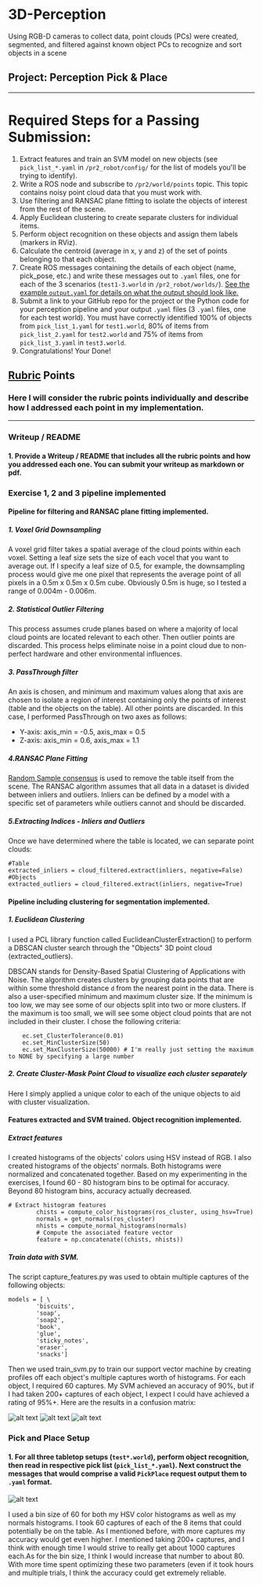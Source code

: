 # 3D-Perception
Using RGB-D cameras to collect data, point clouds (PCs) were created, segmented, and filtered against known object PCs to recognize and sort objects in a scene  
  
## Project: Perception Pick & Place

---


# Required Steps for a Passing Submission:
1. Extract features and train an SVM model on new objects (see `pick_list_*.yaml` in `/pr2_robot/config/` for the list of models you'll be trying to identify). 
2. Write a ROS node and subscribe to `/pr2/world/points` topic. This topic contains noisy point cloud data that you must work with.
3. Use filtering and RANSAC plane fitting to isolate the objects of interest from the rest of the scene.
4. Apply Euclidean clustering to create separate clusters for individual items.
5. Perform object recognition on these objects and assign them labels (markers in RViz).
6. Calculate the centroid (average in x, y and z) of the set of points belonging to that each object.
7. Create ROS messages containing the details of each object (name, pick_pose, etc.) and write these messages out to `.yaml` files, one for each of the 3 scenarios (`test1-3.world` in `/pr2_robot/worlds/`).  [See the example `output.yaml` for details on what the output should look like.](https://github.com/udacity/RoboND-Perception-Project/blob/master/pr2_robot/config/output.yaml)  
8. Submit a link to your GitHub repo for the project or the Python code for your perception pipeline and your output `.yaml` files (3 `.yaml` files, one for each test world).  You must have correctly identified 100% of objects from `pick_list_1.yaml` for `test1.world`, 80% of items from `pick_list_2.yaml` for `test2.world` and 75% of items from `pick_list_3.yaml` in `test3.world`.
9. Congratulations!  Your Done!


## [Rubric](https://review.udacity.com/#!/rubrics/1067/view) Points
### Here I will consider the rubric points individually and describe how I addressed each point in my implementation.  

---
  
[//]: # (Image References)

[image1]: ./perceptionPics/trainSvmScore.JPG
[image2]: ./perceptionPics/normalizedConfusionMatrix.JPG
[image3]: ./perceptionPics/nonNormalConfusionMatrix.JPG
[image4]: ./perceptionPics/completePerception.JPG
  
### Writeup / README

#### 1. Provide a Writeup / README that includes all the rubric points and how you addressed each one.  You can submit your writeup as markdown or pdf.  

### Exercise 1, 2 and 3 pipeline implemented
#### Pipeline for filtering and RANSAC plane fitting implemented.  
  
##### 1. Voxel Grid Downsampling 
A voxel grid filter takes a spatial average of the cloud points within each voxel. Setting a leaf size sets the size of each vocel that you want to average out. If I specify a leaf size of 0.5, for example, the downsampling process would give me one pixel that represents the average point of all pixels in a 0.5m x 0.5m x 0.5m cube. Obviously 0.5m is huge, so I tested a range of 0.004m - 0.006m.
  
##### 2. Statistical Outlier Filtering
This process assumes crude planes based on where a majority of local cloud points are located relevant to each other. Then outlier points are discarded. This process helps eliminate noise in a point cloud due to non-perfect hardware and other environmental influences.

##### 3. PassThrough filter
An axis is chosen, and minimum and maximum values along that axis are chosen to isolate a region of interest containing only the points of interest (table and the objects on the table). All other points are discarded. In this case, I performed PassThrough on two axes as follows:  
* Y-axis: axis_min = -0.5,   axis_max = 0.5  
* Z-axis: axis_min =  0.6,   axis_max = 1.1   

##### 4.RANSAC Plane Fitting
[Random Sample consensus](https://en.wikipedia.org/wiki/Random_sample_consensus) is used to remove the table itself from the scene. The RANSAC algorithm assumes that all data in a dataset is divided between inliers and outliers. Inliers can be defined by a model with a specific set of parameters while outliers cannot and should be discarded.

##### 5.Extracting Indices - Inliers and Outliers
Once we have determined where the table is located, we can separate point clouds: 
```
#Table
extracted_inliers = cloud_filtered.extract(inliers, negative=False) 
#Objects
extracted_outliers = cloud_filtered.extract(inliers, negative=True) 
```
  

#### Pipeline including clustering for segmentation implemented.  

##### 1. Euclidean Clustering
I used a PCL library function called EuclideanClusterExtraction() to perform a DBSCAN cluster search through the "Objects" 3D point cloud (extracted_outliers).
 
DBSCAN stands for Density-Based Spatial Clustering of Applications with Noise. The algorithm creates clusters by grouping data points that are within some threshold distance `d` from the nearest point in the data. There is also a user-specified minimum and maximum cluster size. If the minimum is too low, we may see some of our objects split into two or more clusters. If the maximum is too small, we will see some object cloud points that are not included in their cluster. I chose the following criteria:  

```
    ec.set_ClusterTolerance(0.01)
    ec.set_MinClusterSize(50)
    ec.set_MaxClusterSize(50000) # I'm really just setting the maximum to NONE by specifying a large number 
```

##### 2. Create Cluster-Mask Point Cloud to visualize each cluster separately
Here I simply applied a unique color to each of the unique objects to aid with cluster visualization.  

#### Features extracted and SVM trained.  Object recognition implemented.
  
##### Extract features
I created histograms of the objects' colors using HSV instead of RGB. I also created histograms of the objects' normals. Both histograms were normalized and concatenated together. Based on my experimenting in the exercises, I found 60 - 80 histogram bins to be optimal for accuracy. Beyond 80 histogram bins, accuracy actually decreased.

```
# Extract histogram features
        chists = compute_color_histograms(ros_cluster, using_hsv=True)
        normals = get_normals(ros_cluster)
        nhists = compute_normal_histograms(normals)
        # Compute the associated feature vector
        feature = np.concatenate((chists, nhists))
```

##### Train data with SVM.
The script capture_features.py was used to obtain multiple captures of the following objects:
```
models = [ \
        'biscuits',
        'soap',
        'soap2',
        'book',
        'glue',
        'sticky_notes',
        'eraser',
        'snacks']
```
Then we used train_svm.py to train our support vector machine by creating profiles off each object's multiple captures worth of histograms. For each object, I required 60 captures. My SVM achieved an accuracy of 90%, but if I had taken 200+ captures of each object, I expect I could have achieved a rating of 95%+. Here are the results in a confusion matrix:  
  
![alt text][image1]
![alt text][image2]
![alt text][image3]
    

  
### Pick and Place Setup
  

#### 1. For all three tabletop setups (`test*.world`), perform object recognition, then read in respective pick list (`pick_list_*.yaml`). Next construct the messages that would comprise a valid `PickPlace` request output them to `.yaml` format.
  
![alt text][image4]
  
 
I used a bin size of 60 for both my HSV color histograms as well as my normals histograms. I took 60 captures of each of the 8 items that could potentially be on the table. As I mentioned before, with more captures my accuracy would get even higher. I mentioned taking 200+ captures, and I think with enough time I would strive to really get about 1000 captures each.As for the bin size, I think I would increase that number to about 80. With more time spent optimizing these two parameters (even if it took hours and multiple trials, I think the accuracy could get extremely reliable.


